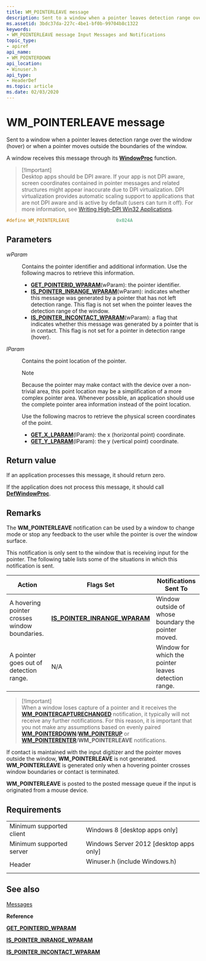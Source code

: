 ```yaml
---
title: WM_POINTERLEAVE message
description: Sent to a window when a pointer leaves detection range over the window (hover) or when a pointer moves outside the boundaries of the window.
ms.assetid: 3bdc37da-227c-4be1-bf0b-99704b8c1322
keywords:
- WM_POINTERLEAVE message Input Messages and Notifications
topic_type:
- apiref
api_name:
- WM_POINTERDOWN
api_location:
- Winuser.h
api_type:
- HeaderDef
ms.topic: article
ms.date: 02/03/2020
---
```


# WM_POINTERLEAVE message

Sent to a window when a pointer leaves detection range over the window (hover) or when a pointer moves outside the boundaries of the window.

A window receives this message through its [**WindowProc**](https://msdn.microsoft.com/library/windows/desktop/ms633573) function.

> \[!Important\]  
> Desktop apps should be DPI aware. If your app is not DPI aware, screen coordinates contained in pointer messages and related structures might appear inaccurate due to DPI virtualization. DPI virtualization provides automatic scaling support to applications that are not DPI aware and is active by default (users can turn it off). For more information, see [Writing High-DPI Win32 Applications](https://msdn.microsoft.com/library/windows/desktop/dd464660).

 


```C++
#define WM_POINTERLEAVE                 0x024A
```



## Parameters

<dl> <dt>

*wParam* 
</dt> <dd>

Contains the pointer identifier and additional information. Use the following macros to retrieve this information.

-   [**GET_POINTERID_WPARAM**](/previous-versions/windows/desktop/api)(wParam): the pointer identifier.
-   [**IS_POINTER_INRANGE_WPARAM**](/previous-versions/windows/desktop/api)(wParam): indicates whether this message was generated by a pointer that has not left detection range. This flag is not set when the pointer leaves the detection range of the window.
-   [**IS_POINTER_INCONTACT_WPARAM**](/previous-versions/windows/desktop/api)(wParam): a flag that indicates whether this message was generated by a pointer that is in contact. This flag is not set for a pointer in detection range (hover).

</dd> <dt>

*lParam* 
</dt> <dd>

Contains the point location of the pointer.

> [!Note]  
> Because the pointer may make contact with the device over a non-trivial area, this point location may be a simplification of a more complex pointer area. Whenever possible, an application should use the complete pointer area information instead of the point location.

 

Use the following macros to retrieve the physical screen coordinates of the point.

-   [**GET_X_LPARAM**](https://msdn.microsoft.com/library/windows/desktop/ms632654)(lParam): the x (horizontal point) coordinate.
-   [**GET_Y_LPARAM**](https://msdn.microsoft.com/library/windows/desktop/ms632655)(lParam): the y (vertical point) coordinate.

</dd> </dl>

## Return value

If an application processes this message, it should return zero.

If the application does not process this message, it should call [**DefWindowProc**](https://msdn.microsoft.com/library/windows/desktop/ms633572).

## Remarks

The **WM_POINTERLEAVE** notification can be used by a window to change mode or stop any feedback to the user while the pointer is over the window surface.

This notification is only sent to the window that is receiving input for the pointer. The following table lists some of the situations in which this notification is sent.



| Action                                        | Flags Set                                                         | Notifications Sent To                                |
|-----------------------------------------------|-------------------------------------------------------------------|------------------------------------------------------|
| A hovering pointer crosses window boundaries. | [**IS_POINTER_INRANGE_WPARAM**](/previous-versions/windows/desktop/api) | Window outside of whose boundary the pointer moved.  |
| A pointer goes out of detection range.        | N/A                                                               | Window for which the pointer leaves detection range. |



 

> \[!Important\]  
> When a window loses capture of a pointer and it receives the [**WM_POINTERCAPTURECHANGED**](wm-pointercapturechanged.md) notification, it typically will not receive any further notifications. For this reason, it is important that you not make any assumptions based on evenly paired [**WM_POINTERDOWN**](wm-pointerdown.md)/[**WM_POINTERUP**](wm-pointerup.md) or [**WM_POINTERENTER**](wm-pointerenter.md)/**WM_POINTERLEAVE** notifications.

 

If contact is maintained with the input digitizer and the pointer moves outside the window, **WM_POINTERLEAVE** is not generated. **WM_POINTERLEAVE** is generated only when a hovering pointer crosses window boundaries or contact is terminated.

**WM_POINTERLEAVE** is posted to the posted message queue if the input is originated from a mouse device.

## Requirements



|                                     |                                                                                                          |
|-------------------------------------|----------------------------------------------------------------------------------------------------------|
| Minimum supported client<br/> | Windows 8 \[desktop apps only\]<br/>                                                               |
| Minimum supported server<br/> | Windows Server 2012 \[desktop apps only\]<br/>                                                     |
| Header<br/>                   | <dl> <dt>Winuser.h (include Windows.h)</dt> </dl> |



## See also

<dl> <dt>

[Messages](messages.md)
</dt> <dt>

**Reference**
</dt> <dt>

[**GET_POINTERID_WPARAM**](/previous-versions/windows/desktop/api)
</dt> <dt>

[**IS_POINTER_INRANGE_WPARAM**](/previous-versions/windows/desktop/api)
</dt> <dt>

[**IS_POINTER_INCONTACT_WPARAM**](/previous-versions/windows/desktop/api)
</dt> </dl>

 

 





